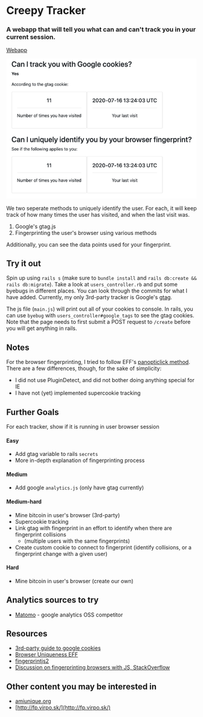 # Creepy Tracker
### A webapp that will tell you what can and can't track you in your current session.
[Webapp](https://creepy-tracker.herokuapp.com/)

![website snapshot](.github/images/Screen%20Shot%202020-07-16%20at%209.29.38%20AM.png "What you might see")

We two seperate methods to uniquely identify the user. For each, it will keep track of how many times the user has visited, and when the last visit was.
  1. Google's gtag.js
  2. Fingerprinting the user's browser using various methods

Additionally, you can see the data points used for your fingerprint.
## Try it out
Spin up using `rails s` (make sure to `bundle install` and `rails db:create && rails db:migrate`). Take a look at `users_controller.rb` and put some byebugs in different places. You can look through the commits for what I have added. Currently, my only 3rd-party tracker is Google's [gtag](https://developers.google.com/analytics/devguides/collection/gtagjs).

The js file (`main.js`) will print out all of your cookies to console. In rails, you can use `byebug` with `users_controller#google_tags` to see the gtag cookies. Note that the page needs to first submit a POST request to `/create` before you will get anything in rails.

## Notes
For the browser fingerprinting, I tried to follow EFF's [panopticlick method](https://panopticlick.eff.org/static/browser-uniqueness.pdf). There are a few differences, though, for the sake of simplicity:
- I did not use PluginDetect, and did not bother doing anything special for IE
- I have not (yet) implemented supercookie tracking

## Further Goals
For each tracker, show if it is running in user browser session

#### Easy
* Add gtag variable to rails `secrets`
* More in-depth explanation of fingerprinting process

#### Medium

* Add google `analytics.js` (only have gtag currently)

#### Medium-hard
* Mine bitcoin in user's browser (3rd-party)
* Supercookie tracking
* Link gtag with fingerprint in an effort to identify when there are fingerprint collisions
  * (multiple users with the same fingerprints)
* Create custom cookie to connect to fingerprint (identify collisions, or a fingerprint change with a given user)

#### Hard
* Mine bitcoin in user's browser (create our own)

## Analytics sources to try
* [Matomo](matomo.org) - google analytics OSS competitor 

## Resources
- [3rd-party guide to google cookies](https://www.optimizesmart.com/google-analytics-cookies-ultimate-guide/#a4)
- [Browser Uniqueness EFF](https://panopticlick.eff.org/static/browser-uniqueness.pdf)
- [fingerprintjs2](https://github.com/Valve/fingerprintjs2)
- [Discussion on fingerprinting browsers with JS, StackOverflow](https://stackoverflow.com/questions/44030666)

## Other content you may be interested in
- [amiunique.org](https://amiunique.org/)
- [http://fp.virpo.sk/](http://fp.virpo.sk/)